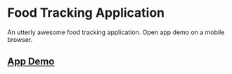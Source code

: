 # Food Tracking Application

An utterly awesome food tracking application. Open app demo on a mobile browser.

## [App Demo](https://fathomless-crag-11788.herokuapp.com/)
